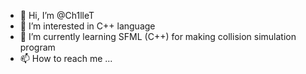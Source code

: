- 👋 Hi, I’m @Ch1lleT
- 👀 I’m interested in C++ language
- 🌱 I’m currently learning SFML (C++) for making collision simulation program
- 📫 How to reach me ...
  

<!---
Ch1lleT/Ch1lleT is a ✨ special ✨ repository because its `README.md` (this file) appears on your GitHub profile.
You can click the Preview link to take a look at your changes.
--->
